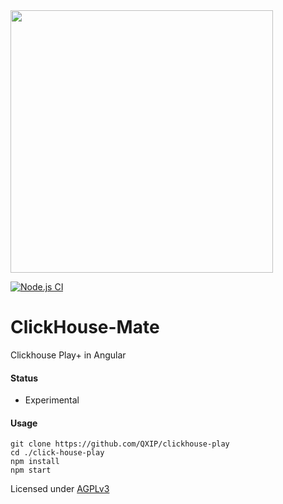 <img src="https://user-images.githubusercontent.com/1423657/162776419-0330af12-7857-40c0-b660-254f8837a910.png" width=420 />

[![Node.js CI](https://github.com/metrico/clickhouse-mate/actions/workflows/build.yml/badge.svg)](https://github.com/metrico/clickhouse-mate/actions/workflows/build.yml)

# ClickHouse-Mate
Clickhouse Play+ in Angular

#### Status
- Experimental

#### Usage
```
git clone https://github.com/QXIP/clickhouse-play
cd ./click-house-play
npm install
npm start
```

Licensed under [AGPLv3](https://www.gnu.org/licenses/gpl-3.0.html)
